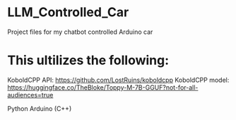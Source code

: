 # LLM_Controlled_Car
Project files for my chatbot controlled Arduino car


# This ultilizes the following:

KoboldCPP API: https://github.com/LostRuins/koboldcpp 
KoboldCPP model: https://huggingface.co/TheBloke/Toppy-M-7B-GGUF?not-for-all-audiences=true 

Python
Arduino (C++)

